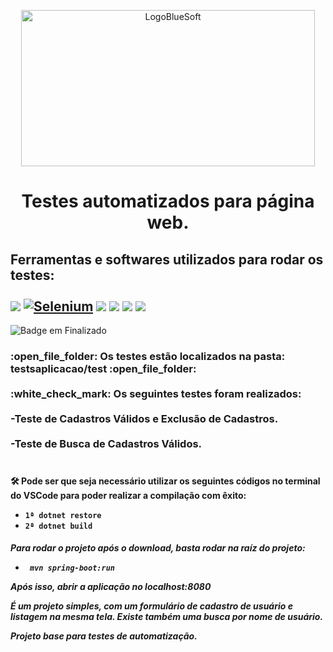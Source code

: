 <p align="center">
  <img width="470" height="250" src="https://user-images.githubusercontent.com/121841560/231331285-65ab01cb-1fcf-49d4-be5d-225d209c1714.png" alt="LogoBlueSoft">
</p>

<h1 align="center">Testes automatizados para página web.</h1>

<h2> Ferramentas e softwares utilizados para rodar os testes: 
 <br>
 <br>
<img src= "https://img.shields.io/badge/Linguagem-C%23-blueviolet">
<a href = https://www.selenium.dev/><img src= "https://img.shields.io/badge/Ferramenta-SELENIUM-greenSelenium" alt="Selenium"/><a>
<a href = https://code.visualstudio.com/><img src= "https://img.shields.io/badge/IDE-VSCODE-blue"><a>
<img src="https://img.shields.io/badge/Navegador-GOOGLE%20CHROME-red">
<img src="https://img.shields.io/badge/GOOGLE%20CHROME-ver.112.0.5615.50%2064%20bits-orange">
<img src="https://img.shields.io/badge/SO-Windows%2010-lightgrey"></h2>

![Badge em Finalizado](http://img.shields.io/static/v1?label=STATUS&message=%20FINALIZADO&color=GREEN&?style=for-the-badge&logo=appveyor)  

<h3> :open_file_folder: Os testes estão localizados na pasta: testsaplicacao/test :open_file_folder: 
 <br>
 <br>
  :white_check_mark: Os seguintes testes foram realizados: 
  <br>
  <br>
  -Teste de Cadastros Válidos e Exclusão de Cadastros.<br>
  <br>
  -Teste de Busca de Cadastros Válidos.<br>
  <br>
  </h3>

  
<h4>🛠️ Pode ser que seja necessário utilizar os seguintes códigos no terminal do VSCode para poder realizar a compilação com êxito:

- `1ª dotnet restore`
  <br>
- `2ª dotnet build`</h4>
  
<h5>Para rodar o projeto após o download, basta rodar na raíz do projeto:

- ` mvn spring-boot:run`

Após isso, abrir a aplicação no localhost:8080

É um projeto simples, com um formulário de cadastro de usuário e listagem na mesma tela.
Existe também uma busca por nome de usuário.

Projeto base para testes de automatização.</h5>
